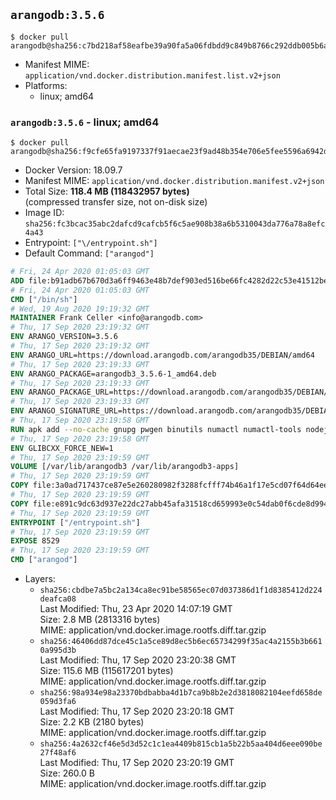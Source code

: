 ## `arangodb:3.5.6`

```console
$ docker pull arangodb@sha256:c7bd218af58eafbe39a90fa5a06fdbdd9c849b8766c292ddb005b6aad21482c6
```

-	Manifest MIME: `application/vnd.docker.distribution.manifest.list.v2+json`
-	Platforms:
	-	linux; amd64

### `arangodb:3.5.6` - linux; amd64

```console
$ docker pull arangodb@sha256:f9cfe65fa9197337f91aecae23f9ad48b354e706e5fee5596a6942dbcbd8582d
```

-	Docker Version: 18.09.7
-	Manifest MIME: `application/vnd.docker.distribution.manifest.v2+json`
-	Total Size: **118.4 MB (118432957 bytes)**  
	(compressed transfer size, not on-disk size)
-	Image ID: `sha256:fc3bcac35abc2dafcd9cafcb5f6c5ae908b38a6b5310043da776a78a8efc4a43`
-	Entrypoint: `["\/entrypoint.sh"]`
-	Default Command: `["arangod"]`

```dockerfile
# Fri, 24 Apr 2020 01:05:03 GMT
ADD file:b91adb67b670d3a6ff9463e48b7def903ed516be66fc4282d22c53e41512be49 in / 
# Fri, 24 Apr 2020 01:05:03 GMT
CMD ["/bin/sh"]
# Wed, 19 Aug 2020 19:19:32 GMT
MAINTAINER Frank Celler <info@arangodb.com>
# Thu, 17 Sep 2020 23:19:32 GMT
ENV ARANGO_VERSION=3.5.6
# Thu, 17 Sep 2020 23:19:32 GMT
ENV ARANGO_URL=https://download.arangodb.com/arangodb35/DEBIAN/amd64
# Thu, 17 Sep 2020 23:19:33 GMT
ENV ARANGO_PACKAGE=arangodb3_3.5.6-1_amd64.deb
# Thu, 17 Sep 2020 23:19:33 GMT
ENV ARANGO_PACKAGE_URL=https://download.arangodb.com/arangodb35/DEBIAN/amd64/arangodb3_3.5.6-1_amd64.deb
# Thu, 17 Sep 2020 23:19:33 GMT
ENV ARANGO_SIGNATURE_URL=https://download.arangodb.com/arangodb35/DEBIAN/amd64/arangodb3_3.5.6-1_amd64.deb.asc
# Thu, 17 Sep 2020 23:19:58 GMT
RUN apk add --no-cache gnupg pwgen binutils numactl numactl-tools nodejs yarn &&     yarn global add foxx-cli &&     apk del yarn &&     gpg --batch --keyserver ha.pool.sks-keyservers.net --recv-keys CD8CB0F1E0AD5B52E93F41E7EA93F5E56E751E9B &&     mkdir /docker-entrypoint-initdb.d &&     cd /tmp                                &&     wget ${ARANGO_SIGNATURE_URL}           &&     wget ${ARANGO_PACKAGE_URL}             &&     gpg --verify ${ARANGO_PACKAGE}.asc     &&     ar x ${ARANGO_PACKAGE} data.tar.gz     &&     tar -C / -x -z -f data.tar.gz          &&     sed -ri         -e 's!127\.0\.0\.1!0.0.0.0!g'         -e 's!^(file\s*=\s*).*!\1 -!'         -e 's!^\s*uid\s*=.*!!'         /etc/arangodb3/arangod.conf        &&     echo chgrp -R 0 /var/lib/arangodb3 /var/lib/arangodb3-apps &&     echo chmod -R 775 /var/lib/arangodb3 /var/lib/arangodb3-apps &&     rm -f /usr/bin/foxx &&     rm -f ${ARANGO_PACKAGE}* data.tar.gz &&     apk del gnupg
# Thu, 17 Sep 2020 23:19:58 GMT
ENV GLIBCXX_FORCE_NEW=1
# Thu, 17 Sep 2020 23:19:59 GMT
VOLUME [/var/lib/arangodb3 /var/lib/arangodb3-apps]
# Thu, 17 Sep 2020 23:19:59 GMT
COPY file:3a0ad717437ce87e5e260280982f3288fcfff74b46a1f17e5cd07f64d64ee5fa in /entrypoint.sh 
# Thu, 17 Sep 2020 23:19:59 GMT
COPY file:e891c9dc63d937e22dc27abb45afa31518cd659993e0c54dab0f6cde8d994063 in /usr/bin/foxx 
# Thu, 17 Sep 2020 23:19:59 GMT
ENTRYPOINT ["/entrypoint.sh"]
# Thu, 17 Sep 2020 23:19:59 GMT
EXPOSE 8529
# Thu, 17 Sep 2020 23:19:59 GMT
CMD ["arangod"]
```

-	Layers:
	-	`sha256:cbdbe7a5bc2a134ca8ec91be58565ec07d037386d1f1d8385412d224deafca08`  
		Last Modified: Thu, 23 Apr 2020 14:07:19 GMT  
		Size: 2.8 MB (2813316 bytes)  
		MIME: application/vnd.docker.image.rootfs.diff.tar.gzip
	-	`sha256:46406dd87dce45c1a5ce89d8ec5b6ec65734299f35ac4a2155b3b6610a995d3b`  
		Last Modified: Thu, 17 Sep 2020 23:20:38 GMT  
		Size: 115.6 MB (115617201 bytes)  
		MIME: application/vnd.docker.image.rootfs.diff.tar.gzip
	-	`sha256:98a934e98a23370bdbabba4d1b7ca9b8b2e2d3818082104eefd658de059d3fa6`  
		Last Modified: Thu, 17 Sep 2020 23:20:18 GMT  
		Size: 2.2 KB (2180 bytes)  
		MIME: application/vnd.docker.image.rootfs.diff.tar.gzip
	-	`sha256:4a2632cf46e5d3d52c1c1ea4409b815cb1a5b22b5aa404d6eee090be27f48af6`  
		Last Modified: Thu, 17 Sep 2020 23:20:19 GMT  
		Size: 260.0 B  
		MIME: application/vnd.docker.image.rootfs.diff.tar.gzip
